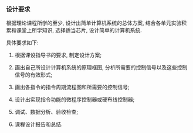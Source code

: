 ### 设计要求
根据理论课程所学的至少, 设计出简单计算机系统的总体方案, 结合各单元实验积累和课堂上所学知识, 选择适当芯片, 设计简单的计算机系统.

具体要求如下:
1. 根据课设指导书的要求, 制定设计方案;

2. 画出自己所设计计算机系统的原理框图, 分析所需要的控制信号以及这些控制信号的有效形式;

3. 画出各指令的指令周期流程图和所需要的控制信号;

4. 设计出实现指令功能的微程序控制器或硬布线控制器;

5. 调试、数据分析、验收检查;

6. 课程设计报告和总结.
